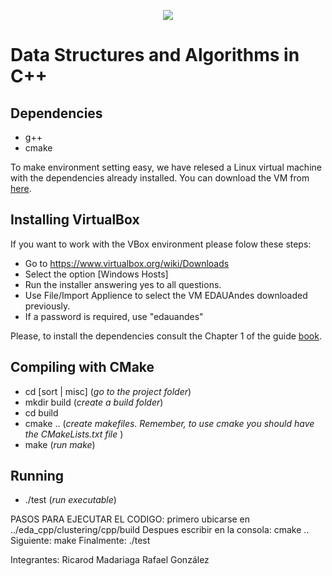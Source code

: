<!--- #eda_cpp --->

<p align="center">
  <img src="eda.png" />
</p>

# Data Structures and Algorithms in C++

## Dependencies
- g++
- cmake
  
To make environment setting easy, we have relesed a Linux virtual machine with the dependencies already installed. You can download the VM from [here](https://www.dropbox.com/scl/fi/suhnm0ci3pj0xo80a71gm/EDAUAndes.ova?rlkey=9j3wswii81fdtnet3h2zmwpko&dl=0).

## Installing VirtualBox
If you want to work with the VBox environment please folow these steps:
- Go to https://www.virtualbox.org/wiki/Downloads
- Select the option [Windows Hosts]
- Run the installer answering yes to all questions.
- Use File/Import Applience to select the VM EDAUAndes downloaded previously.
- If a password is required, use "edauandes"
  
Please, to install the dependencies consult the Chapter 1 of the guide [book](https://www.dropbox.com/s/v3jeokz580z0amq/EDA_book.pdf).
## Compiling with CMake 
- cd [sort | misc]  (_go to the project folder_)
- mkdir build  (_create a build folder_)
- cd build
- cmake .. (_create makefiles. Remember, to use cmake you should have the CMakeLists.txt file_ )
- make  (_run make_)

## Running
- ./test  (_run executable_)

PASOS PARA EJECUTAR EL CODIGO:
primero ubicarse en ../eda_cpp/clustering/cpp/build
Despues escribir en la consola: cmake ..
Siguiente: make
Finalmente: ./test

Integrantes:
Ricarod Madariaga
Rafael González

